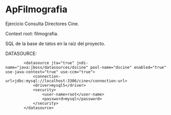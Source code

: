# ApFilmografia
Ejercicio Consulta Directores Cine.

Context root: filmografia.

SQL de la base de tatos en la raíz del proyecto.

DATASOURCE:

            <datasource jta="true" jndi-name="java:jboss/datasources/dscine" pool-name="dscine" enabled="true" use-java-context="true" use-ccm="true">
                <connection-url>jdbc:mysql://localhost:3306/cine</connection-url>
                <driver>mysql5</driver>
                <security>
                    <user-name>root</user-name>
                    <password>mysql</password>
                </security>
            </datasource>
